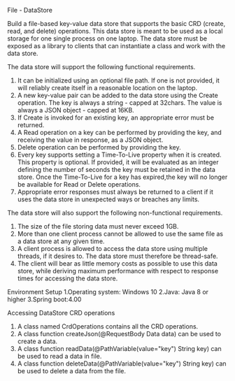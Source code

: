 File - DataStore

Build a file-based key-value data store that supports the basic CRD (create, read, and delete) operations. This data store is meant to be used as a local storage for one single process on one laptop. The data store must be exposed as a library to clients that can instantiate a class and work with the data store.

The data store will support the following functional requirements.

1.	It can be initialized using an optional file path. If one is not provided, it will reliably create itself in a reasonable location on the laptop.
2.	A new key-value pair can be added to the data store using the Create operation. The key is always a string - capped at 32chars. The value is always a JSON object - capped at 16KB.
3.	If Create is invoked for an existing key, an appropriate error must be returned.
4.	A Read operation on a key can be performed by providing the key, and receiving the value in response, as a JSON object.
5.	 Delete operation can be performed by providing the key.
6.	 Every key supports setting a Time-To-Live property when it is created. This property is optional. If provided, it will be evaluated as an integer defining the number of seconds the key must be retained in the data store. Once the Time-To-Live for a key has expired,the key will no longer be available for Read or Delete operations.
7.	 Appropriate error responses must always be returned to a client if it uses the data store in unexpected ways or breaches any limits.

The data store will also support the following non-functional requirements.

1.	The size of the file storing data must never exceed 1GB.
2.	 More than one client process cannot be allowed to use the same file as a data store at any given time.
3.	A client process is allowed to access the data store using multiple threads, if it desires to. The data store must therefore be thread-safe.
4.	 The client will bear as little memory costs as possible to use this data store, while deriving maximum performance with respect to response times for accessing the data store.

Environment Setup
      1.Operating system: Windows 10
      2.Java: Java 8 or higher
      3.Spring boot:4.00
       
Accessing DataStore CRD operations
 1. A class named CrdOperations contains all the CRD operations.
 2. A class function createJson(@RequestBody Data data) can be used to create a data.
 3. A class function readData(@PathVariable(value="key") String key) can be used to read a data in file.
 4. A class function deleteData(@PathVariable(value="key") String key) can be used to delete a data from the file.
